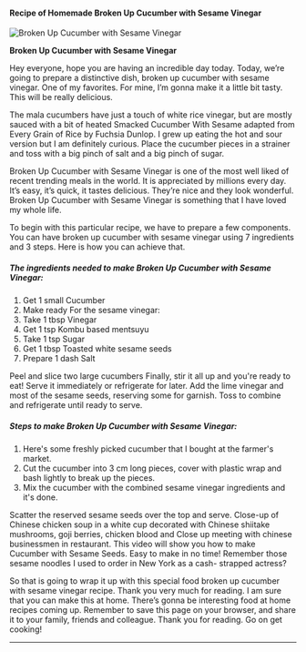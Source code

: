             

#### Recipe of Homemade Broken Up Cucumber with Sesame Vinegar

![Broken Up Cucumber with Sesame Vinegar](https://img-global.cpcdn.com/recipes/5772681187164160/751x532cq70/broken-up-cucumber-with-sesame-vinegar-recipe-main-photo.jpg)

**Broken Up Cucumber with Sesame Vinegar**

Hey everyone, hope you are having an incredible day today. Today, we’re going to prepare a distinctive dish, broken up cucumber with sesame vinegar. One of my favorites. For mine, I’m gonna make it a little bit tasty. This will be really delicious.

The mala cucumbers have just a touch of white rice vinegar, but are mostly sauced with a bit of heated Smacked Cucumber With Sesame adapted from Every Grain of Rice by Fuchsia Dunlop. I grew up eating the hot and sour version but I am definitely curious. Place the cucumber pieces in a strainer and toss with a big pinch of salt and a big pinch of sugar.

Broken Up Cucumber with Sesame Vinegar is one of the most well liked of recent trending meals in the world. It is appreciated by millions every day. It’s easy, it’s quick, it tastes delicious. They’re nice and they look wonderful. Broken Up Cucumber with Sesame Vinegar is something that I have loved my whole life.

To begin with this particular recipe, we have to prepare a few components. You can have broken up cucumber with sesame vinegar using 7 ingredients and 3 steps. Here is how you can achieve that.

##### The ingredients needed to make Broken Up Cucumber with Sesame Vinegar:

1.  Get 1 small Cucumber
2.  Make ready For the sesame vinegar:
3.  Take 1 tbsp Vinegar
4.  Get 1 tsp Kombu based mentsuyu
5.  Take 1 tsp Sugar
6.  Get 1 tbsp Toasted white sesame seeds
7.  Prepare 1 dash Salt

Peel and slice two large cucumbers Finally, stir it all up and you're ready to eat! Serve it immediately or refrigerate for later. Add the lime vinegar and most of the sesame seeds, reserving some for garnish. Toss to combine and refrigerate until ready to serve.

##### Steps to make Broken Up Cucumber with Sesame Vinegar:

1.  Here's some freshly picked cucumber that I bought at the farmer's market.
2.  Cut the cucumber into 3 cm long pieces, cover with plastic wrap and bash lightly to break up the pieces.
3.  Mix the cucumber with the combined sesame vinegar ingredients and it's done.

Scatter the reserved sesame seeds over the top and serve. Close-up of Chinese chicken soup in a white cup decorated with Chinese shiitake mushrooms, goji berries, chicken blood and Close up meeting with chinese businessmen in restaurant. This video will show you how to make Cucumber with Sesame Seeds. Easy to make in no time! Remember those sesame noodles I used to order in New York as a cash- strapped actress?

So that is going to wrap it up with this special food broken up cucumber with sesame vinegar recipe. Thank you very much for reading. I am sure that you can make this at home. There’s gonna be interesting food at home recipes coming up. Remember to save this page on your browser, and share it to your family, friends and colleague. Thank you for reading. Go on get cooking!

* * *